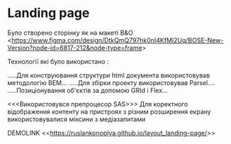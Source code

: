 # Landing page

Було створено сторінку як на макеті B&O <<https://www.figma.com/design/DtkQmQ797hk0nI4KfMi2Uq/BOSE-New-Version?node-id=6817-212&node-type=frame>>

Технології які було використано :

.....Для конструювання структури html документа використовував методологію BEM...
.....Для збірки проекту використовував Parsel....
.....Позиціонування об'єктів за допомою GRId і Flex...

<<<Використовувся препроцесор SAS>>>
Для коректного відображення контенту на пристроях з різним розширення екрану використовувалися міксини з медіазапитами


DEMOLINK <<<https://ruslankonoplya.github.io/layout_landing-page/>>>


